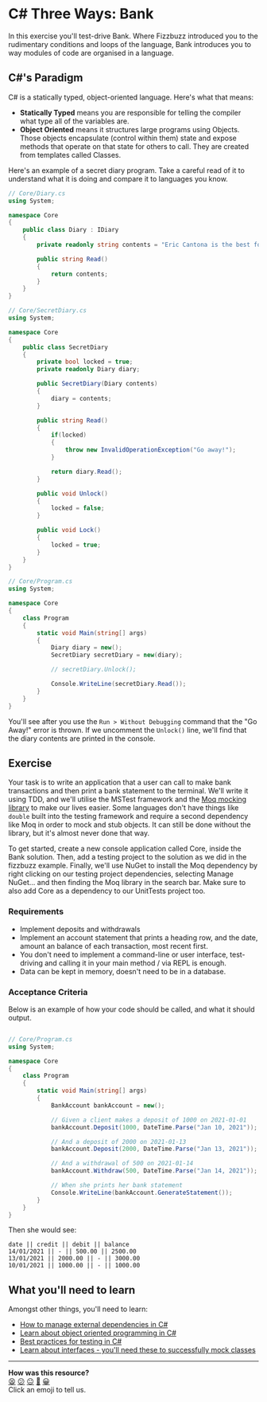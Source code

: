 # C# Three Ways: Bank

<!-- OMITTED -->

In this exercise you'll test-drive Bank. Where Fizzbuzz introduced you to the
rudimentary conditions and loops of the language, Bank introduces you to
way modules of code are organised in a language. 

## C#'s Paradigm

C# is a statically typed, object-oriented language. Here's what 
that means:

* **Statically Typed** means you are responsible for telling the compiler
  what type all of the variables are.
* **Object Oriented** means it structures large programs using Objects. Those
  objects encapsulate (control within them) state and expose methods that
  operate on that state for others to call. They are created from templates
  called Classes.

Here's an example of a secret diary program. Take a careful read of it to
understand what it is doing and compare it to languages you know.

```C#
// Core/Diary.cs
using System;

namespace Core
{
    public class Diary : IDiary
    {
        private readonly string contents = "Eric Cantona is the best footballer";

        public string Read()
        {
            return contents;
        }
    }
}

// Core/SecretDiary.cs
using System;

namespace Core
{
    public class SecretDiary
    {
        private bool locked = true;
        private readonly Diary diary;

        public SecretDiary(Diary contents)
        {
            diary = contents;
        }

        public string Read()
        {
            if(locked)
            {
                throw new InvalidOperationException("Go away!");
            }

            return diary.Read();
        }

        public void Unlock()
        {
            locked = false;
        }

        public void Lock()
        {
            locked = true;
        }
    }
}

// Core/Program.cs
using System;

namespace Core
{
    class Program
    {
        static void Main(string[] args)
        {
            Diary diary = new();
            SecretDiary secretDiary = new(diary);

            // secretDiary.Unlock();

            Console.WriteLine(secretDiary.Read());
        }
    }
}

```

You'll see after you use the `Run > Without Debugging` command that the "Go Away!" error is thrown. If we uncomment the `Unlock()` line, we'll find that the diary contents are printed in the console.

## Exercise

Your task is to write an application that a user can call to make bank
transactions and then print a bank statement to the terminal. We'll write it using TDD, and we'll utilise the MSTest framework and the [Moq mocking library](https://github.com/moq/moq4) to make our lives easier. Some languages don't have things like `double` built into the testing framework and require a second dependency like Moq in order to mock and stub objects. It can still be done without the library, but it's almost never done that way.

To get started, create a new console application called Core, inside the Bank solution. Then, add a testing project to the solution as we did in the fizzbuzz example. Finally, we'll use NuGet to install the Moq dependency by right clicking on our testing project dependencies, selecting Manage NuGet... and then finding the Moq library in the search bar. Make sure to also add Core as a dependency to our UnitTests project too.

### Requirements

* Implement deposits and withdrawals
* Implement an account statement that prints a heading row, and the date, amount
  an balance of each transaction, most recent first.
* You don't need to implement a command-line or user interface, test-driving
  and calling it in your main method / via REPL is enough. <!-- OMITTED -->
* Data can be kept in memory, doesn't need to be in a database.

### Acceptance Criteria

Below is an example of how your code should be called, and what it should
output.

<!-- OMITTED -->

```C#

// Core/Program.cs
using System;

namespace Core
{
    class Program
    {
        static void Main(string[] args)
        {
            BankAccount bankAccount = new();

            // Given a client makes a deposit of 1000 on 2021-01-01
            bankAccount.Deposit(1000, DateTime.Parse("Jan 10, 2021"));

            // And a deposit of 2000 on 2021-01-13
            bankAccount.Deposit(2000, DateTime.Parse("Jan 13, 2021"));

            // And a withdrawal of 500 on 2021-01-14
            bankAccount.Withdraw(500, DateTime.Parse("Jan 14, 2021"));

            // When she prints her bank statement
            Console.WriteLine(bankAccount.GenerateStatement());
        }
    }
}
```

Then she would see:

```
date || credit || debit || balance
14/01/2021 || - || 500.00 || 2500.00
13/01/2021 || 2000.00 || - || 3000.00
10/01/2021 || 1000.00 || - || 1000.00
```

## What you'll need to learn

Amongst other things, you'll need to learn:

* [How to manage external dependencies in C#](https://docs.microsoft.com/en-us/nuget/consume-packages/install-use-packages-visual-studio)
* [Learn about object oriented programming in C#](https://zetcode.com/lang/csharp/oopi/)
* [Best practices for testing in C#](https://docs.microsoft.com/en-us/dotnet/core/testing/unit-testing-best-practices)
* [Learn about interfaces - you'll need these to successfully mock classes](https://docs.microsoft.com/en-us/dotnet/csharp/fundamentals/types/interfaces)

<!-- OMITTED -->


<!-- BEGIN GENERATED SECTION DO NOT EDIT -->

---

**How was this resource?**  
[😫](https://airtable.com/shrUJ3t7KLMqVRFKR?prefill_Repository=makersacademy/three_ways&prefill_File=csharp/02_bank.md&prefill_Sentiment=😫) [😕](https://airtable.com/shrUJ3t7KLMqVRFKR?prefill_Repository=makersacademy/three_ways&prefill_File=csharp/02_bank.md&prefill_Sentiment=😕) [😐](https://airtable.com/shrUJ3t7KLMqVRFKR?prefill_Repository=makersacademy/three_ways&prefill_File=csharp/02_bank.md&prefill_Sentiment=😐) [🙂](https://airtable.com/shrUJ3t7KLMqVRFKR?prefill_Repository=makersacademy/three_ways&prefill_File=csharp/02_bank.md&prefill_Sentiment=🙂) [😀](https://airtable.com/shrUJ3t7KLMqVRFKR?prefill_Repository=makersacademy/three_ways&prefill_File=csharp/02_bank.md&prefill_Sentiment=😀)  
Click an emoji to tell us.

<!-- END GENERATED SECTION DO NOT EDIT -->
